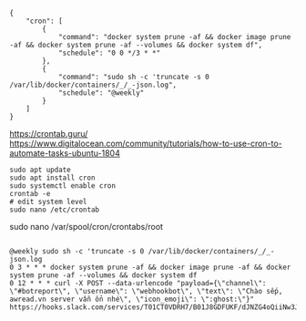 ```
{
    "cron": [
        {
            "command": "docker system prune -af && docker image prune -af && docker system prune -af --volumes && docker system df",
            "schedule": "0 0 */3 * *"
        },
        {
            "command": "sudo sh -c 'truncate -s 0 /var/lib/docker/containers/_/_-json.log",
            "schedule": "@weekly"
        }
    ]
}
```

https://crontab.guru/
https://www.digitalocean.com/community/tutorials/how-to-use-cron-to-automate-tasks-ubuntu-1804

```
sudo apt update
sudo apt install cron
sudo systemctl enable cron
crontab -e
# edit system level
sudo nano /etc/crontab
```

sudo nano /var/spool/cron/crontabs/root

```

@weekly sudo sh -c 'truncate -s 0 /var/lib/docker/containers/_/_-json.log
0 3 * * * docker system prune -af && docker image prune -af && docker system prune -af --volumes && docker system df
0 12 * * * curl -X POST --data-urlencode "payload={\"channel\": \"#botreport\", \"username\": \"webhookbot\", \"text\": \"Chào sếp, awread.vn server vẫn ổn nhé\", \"icon_emoji\": \":ghost:\"}" https://hooks.slack.com/services/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



```
